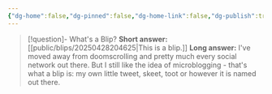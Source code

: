 ```yaml
---
{"dg-home":false,"dg-pinned":false,"dg-home-link":false,"dg-publish":true,"created-date":"2025-04-28T21:58:54","updated-date":"2025-05-09T18:28:05","disabled rules":["header-increment","yaml-title","yaml-title-alias","file-name-heading"],"title":"All Blips","aliases":["All Blips"],"linter-yaml-title-alias":"All Blips","dg-hide":true,"dg-permalink":false,"eleventyExcludeFromCollections":true,"dg-path":"blip-header.md","permalink":"/blip-header/","hide":true,"dgPassFrontmatter":true}
---
```



> [!question]- What's a Blip?
> **Short answer:**
> [[public/blips/20250428204625\|This is a blip.]]
> **Long answer:**
> I've moved away from doomscrolling and pretty much every social network out there. But I still like the idea of microblogging - that's what a blip is: my own little tweet, skeet, toot or however it is named out there.
